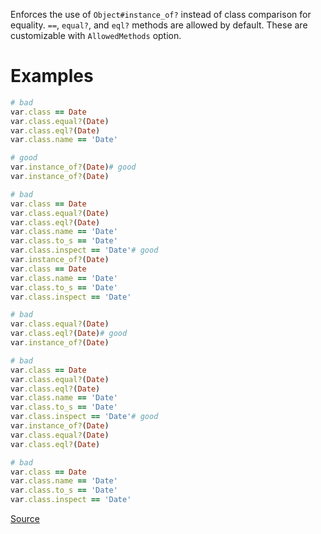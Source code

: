 
Enforces the use of `Object#instance_of?` instead of class comparison
for equality.
`==`, `equal?`, and `eql?` methods are allowed by default.
These are customizable with `AllowedMethods` option.

# Examples

```ruby
# bad
var.class == Date
var.class.equal?(Date)
var.class.eql?(Date)
var.class.name == 'Date'

# good
var.instance_of?(Date)# good
var.instance_of?(Date)

# bad
var.class == Date
var.class.equal?(Date)
var.class.eql?(Date)
var.class.name == 'Date'
var.class.to_s == 'Date'
var.class.inspect == 'Date'# good
var.instance_of?(Date)
var.class == Date
var.class.name == 'Date'
var.class.to_s == 'Date'
var.class.inspect == 'Date'

# bad
var.class.equal?(Date)
var.class.eql?(Date)# good
var.instance_of?(Date)

# bad
var.class == Date
var.class.equal?(Date)
var.class.eql?(Date)
var.class.name == 'Date'
var.class.to_s == 'Date'
var.class.inspect == 'Date'# good
var.instance_of?(Date)
var.class.equal?(Date)
var.class.eql?(Date)

# bad
var.class == Date
var.class.name == 'Date'
var.class.to_s == 'Date'
var.class.inspect == 'Date'
```

[Source](http://www.rubydoc.info/gems/rubocop/RuboCop/Cop/Style/ClassEqualityComparison)